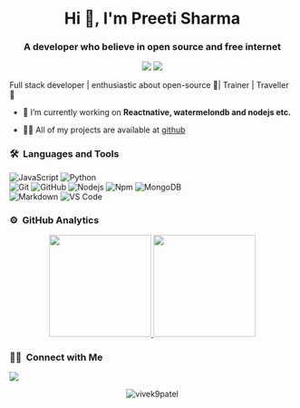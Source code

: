 <h1 align="center">Hi 👋, I'm Preeti Sharma</h1>
<h3 align="center">A developer who believe in open source and free internet</h3>
	
<p align="center">
  <img src="https://komarev.com/ghpvc/?username=sharmapr25l&color=blueviolet&style=flat">
  <img src="https://img.shields.io/github/followers/sharmapr25?style=social">
  
</p>

Full stack developer | enthusiastic about open-source 🚀| Trainer | Traveller 🛫

- 🌱 I’m currently working on **Reactnative, watermelondb and nodejs etc.**

- 👨‍💻 All of my projects are available at [github](https://github.com/sharmapr25?tab=repositories)


	
### 🛠 &nbsp;Languages and Tools

![JavaScript](https://img.shields.io/badge/-JavaScript-%23F7DF1C?style=for-the-badge&logo=javascript&logoColor=000000&labelColor=%23F7DF1C&color=%23FFCE5A)
![Python](http://img.shields.io/badge/-Python-3776AB?style=for-the-badge&logo=python&logoColor=ffffff)
<br>
![Git](https://img.shields.io/badge/-Git-%23F05032?style=for-the-badge&logo=git&logoColor=%23ffffff)
![GitHub](https://img.shields.io/badge/-GitHub-181717?style=for-the-badge&logo=github)
![Nodejs](https://img.shields.io/badge/-Nodejs-339933?style=for-the-badge&logo=Node.js&logoColor=ffffff)
![Npm](https://img.shields.io/badge/-npm-CB3837?style=for-the-badge&logo=npm)
![MongoDB](https://img.shields.io/badge/MongoDB-4EA94B?style=for-the-badge&logo=mongodb&logoColor=white)
<br>
![Markdown](https://img.shields.io/badge/Markdown-000000?style=for-the-badge&logo=markdown&logoColor=white)
![VS Code](http://img.shields.io/badge/-VS%20Code-007ACC?style=for-the-badge&logo=visual-studio-code&logoColor=ffffff)
<br/>

### ⚙️ &nbsp;GitHub Analytics

<p align="center">
<a href="https://github.com/sharmapr25">
  <img height="180em" src="https://github-readme-stats-eight-theta.vercel.app/api?username=sharmapr25&show_icons=true&theme=algolia&include_all_commits=true&count_private=true"/>
  <img height="180em" src="https://github-readme-stats-eight-theta.vercel.app/api/top-langs/?username=sharmapr25&layout=compact&langs_count=8&theme=algolia"/>
</a>
</p>

### 🤝🏻 &nbsp;Connect with Me

<p>
<a href="https://www.linkedin.com/in/preeti-sharma-06271195/"><img src="https://img.shields.io/badge/-preeti%20sharma-0077B5?style=flat&logo=Linkedin&logoColor=white"/></a>
</p>

<p align="center"><img align="center" src="https://github-readme-streak-stats.herokuapp.com/?user=sharmapr25" alt="vivek9patel" /></p>


